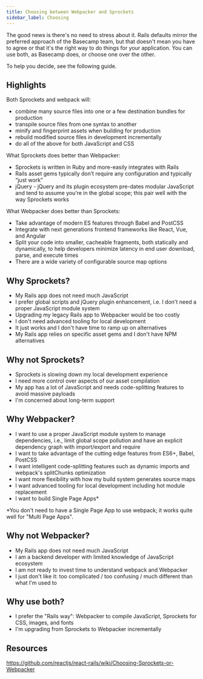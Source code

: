 ```yaml
---
title: Choosing between Webpacker and Sprockets
sidebar_label: Choosing
---
```


The good news is there's no need to stress about it. Rails defaults mirror the preferred approach of the Basecamp team, but that doesn't mean you have to agree or that it's the right way to do things for your application. You can use both, as Basecamp does, or choose one over the other.

To help you decide, see the following guide.

## Highlights

Both Sprockets and webpack will:

- combine many source files into one or a few destination bundles for production
- transpile source files from one syntax to another
- minify and fingerprint assets when building for production
- rebuild modified source files in development incrementally
- do all of the above for both JavaScript and CSS

What Sprockets does better than Webpacker:

- Sprockets is written in Ruby and more-easily integrates with Rails
- Rails asset gems typically don’t require any configuration and typically “just work”
- jQuery - jQuery and its plugin ecosystem pre-dates modular JavaScript and tend to assume you’re in the global scope; this pair well with the way Sprockets works

What Webpacker does better than Sprockets:

- Take advantage of modern ES features through Babel and PostCSS
- Integrate with next generations frontend frameworks like React, Vue, and Angular
- Split your code into smaller, cacheable fragments, both statically and dynamically, to help developers minimize latency in end user download, parse, and execute times
- There are a wide variety of configurable source map options

## Why Sprockets?

- My Rails app does not need much JavaScript
- I prefer global scripts and jQuery plugin enhancement, i.e. I don't need a proper JavaScript module system
- Upgrading my legacy Rails app to Webpacker would be too costly
- I don't need advanced tooling for local development
- It just works and I don't have time to ramp up on alternatives
- My Rails app relies on specific asset gems and I don't have NPM alternatives

## Why not Sprockets?

- Sprockets is slowing down my local development experience
- I need more control over aspects of our asset compilation
- My app has a lot of JavaScript and needs code-splitting features to avoid massive payloads
- I'm concerned about long-term support

## Why Webpacker?

- I want to use a proper JavaScript module system to manage dependencies, i.e., limit global scope pollution and have an explicit dependency graph with import/export and require
- I want to take advantage of the cutting edge features from ES6+, Babel, PostCSS
- I want intelligent code-splitting features such as dynamic imports and webpack's splitChunks optimization
- I want more flexibility with how my build system generates source maps
- I want advanced tooling for local development including hot module replacement
- I want to build Single Page Apps\*

\*You don't need to have a Single Page App to use webpack; it works quite well for "Multi Page Apps".

## Why not Webpacker?

- My Rails app does not need much JavaScript
- I am a backend developer with limited knowledge of JavaScript ecosystem
- I am not ready to invest time to understand webpack and Webpacker
- I just don't like it: too complicated / too confusing / much different than what I'm used to

## Why use both?

- I prefer the "Rails way": Webpacker to compile JavaScript, Sprockets for CSS, images, and fonts
- I'm upgrading from Sprockets to Webpacker incrementally

## Resources

https://github.com/reactjs/react-rails/wiki/Choosing-Sprockets-or-Webpacker
